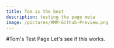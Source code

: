 ```yaml
---
title: Tom is the best
description: testing the page meta
image: /pictures/RMM-Github-Preview.png
---
```

#Tom's Test Page
Let's see if this works.
